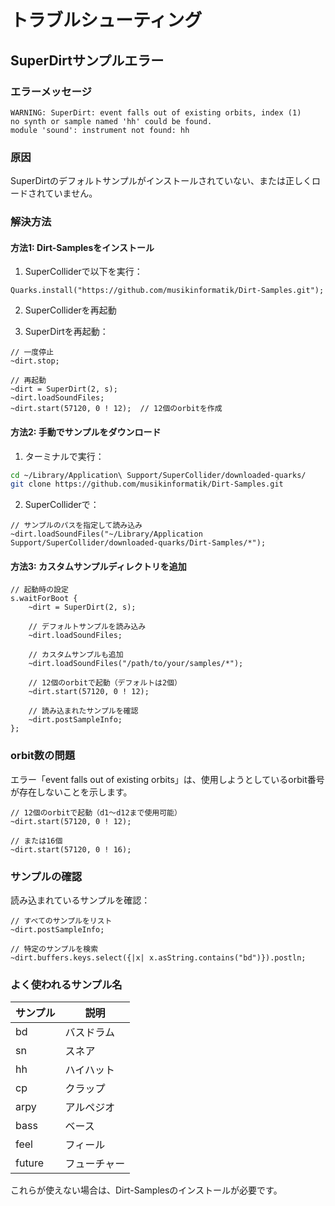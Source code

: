 # トラブルシューティング

## SuperDirtサンプルエラー

### エラーメッセージ
```
WARNING: SuperDirt: event falls out of existing orbits, index (1)
no synth or sample named 'hh' could be found.
module 'sound': instrument not found: hh
```

### 原因
SuperDirtのデフォルトサンプルがインストールされていない、または正しくロードされていません。

### 解決方法

#### 方法1: Dirt-Samplesをインストール

1. SuperColliderで以下を実行：
```supercollider
Quarks.install("https://github.com/musikinformatik/Dirt-Samples.git");
```

2. SuperColliderを再起動

3. SuperDirtを再起動：
```supercollider
// 一度停止
~dirt.stop;

// 再起動
~dirt = SuperDirt(2, s);
~dirt.loadSoundFiles;
~dirt.start(57120, 0 ! 12);  // 12個のorbitを作成
```

#### 方法2: 手動でサンプルをダウンロード

1. ターミナルで実行：
```bash
cd ~/Library/Application\ Support/SuperCollider/downloaded-quarks/
git clone https://github.com/musikinformatik/Dirt-Samples.git
```

2. SuperColliderで：
```supercollider
// サンプルのパスを指定して読み込み
~dirt.loadSoundFiles("~/Library/Application Support/SuperCollider/downloaded-quarks/Dirt-Samples/*");
```

#### 方法3: カスタムサンプルディレクトリを追加

```supercollider
// 起動時の設定
s.waitForBoot {
    ~dirt = SuperDirt(2, s);
    
    // デフォルトサンプルを読み込み
    ~dirt.loadSoundFiles;
    
    // カスタムサンプルも追加
    ~dirt.loadSoundFiles("/path/to/your/samples/*");
    
    // 12個のorbitで起動（デフォルトは2個）
    ~dirt.start(57120, 0 ! 12);
    
    // 読み込まれたサンプルを確認
    ~dirt.postSampleInfo;
};
```

### orbit数の問題

エラー「event falls out of existing orbits」は、使用しようとしているorbit番号が存在しないことを示します。

```supercollider
// 12個のorbitで起動（d1〜d12まで使用可能）
~dirt.start(57120, 0 ! 12);

// または16個
~dirt.start(57120, 0 ! 16);
```

### サンプルの確認

読み込まれているサンプルを確認：
```supercollider
// すべてのサンプルをリスト
~dirt.postSampleInfo;

// 特定のサンプルを検索
~dirt.buffers.keys.select({|x| x.asString.contains("bd")}).postln;
```

### よく使われるサンプル名

| サンプル | 説明 |
|---------|------|
| bd | バスドラム |
| sn | スネア |
| hh | ハイハット |
| cp | クラップ |
| arpy | アルペジオ |
| bass | ベース |
| feel | フィール |
| future | フューチャー |

これらが使えない場合は、Dirt-Samplesのインストールが必要です。